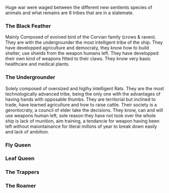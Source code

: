 Huge war were waged between the different new sentients species of animals and what remains are 6 tribes that are in a stalemate.
### The Black Feather
Mainly Composed of evolved bird of the Corvian family (crows & raven). They are with the undergrounder the most intelligent tribe of the ship. 
They have developped agriculture and democraty, they know how to build shelter, use shields from the weapon humans left. They have developped their own kind of weapons fitted to their claws.
They know very basic healthcare and medical plants.
### The Undergrounder
Solely composed of oversized and higlhy intelligent Rats. They are the most technologically advanced tribe, being the only one with the advantages of having hands with opposable thumbs.
They are territorial but inclined to trade, have learned agriculture and how to raise cattle. Their society is a gerontocraty, a council of elder take the decisions.
They know, can and will use weapons human left, sole reason they have not took over the whole ship is lack of munition, aim training, a tendancie for weapon having been left without maiontainance for literal millons of year to break down easily and lack of ambition.
### Fly Queen
### Leaf Queen
### The Trappers
### The Roamer